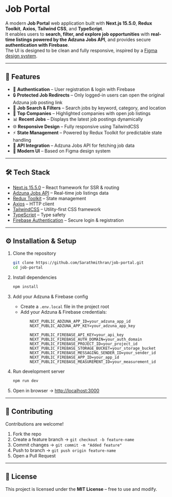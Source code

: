 # Job Portal

A modern **Job Portal** web application built with **Next.js 15.5.0**, **Redux Toolkit**, **Axios**, **Tailwind CSS**, and **TypeScript**.  
It enables users to **search, filter, and explore job opportunities** with **real-time listings powered by the Adzuna Jobs API**, and provides secure **authentication with Firebase**.  
The UI is designed to be clean and fully responsive, inspired by a [Figma design system](https://www.figma.com/design/cdz6OKHCJypm1ff8TlvYWZ/Job-Portal-Figma-Template--Community-?node-id=25-5975).   

---

## 🚀 Features

- 🔐 **Authentication** – User registration & login with Firebase  
- 🔒 **Protected Job Redirects** – Only logged-in users can open the original Adzuna job posting link 
- 🔎 **Job Search & Filters** – Search jobs by keyword, category, and location  
- 🏢 **Top Companies** – Highlighted companies with open job listings  
- 📊 **Recent Jobs** – Displays the latest job postings dynamically  
- 🌐 **Responsive Design** – Fully responsive using TailwindCSS  
- ⚡ **State Management** – Powered by Redux Toolkit for predictable state handling  
- 🔗 **API Integration** – Adzuna Jobs API for fetching job data  
- 🎨 **Modern UI** – Based on Figma design system  

---

## 🛠️ Tech Stack

- [Next.js 15.5.0](https://nextjs.org/) – React framework for SSR & routing 
- [Adzuna Jobs API](https://developer.adzuna.com/overview) – Real-time job listings data 
- [Redux Toolkit](https://redux-toolkit.js.org/) – State management  
- [Axios](https://axios-http.com/) – HTTP client  
- [TailwindCSS](https://tailwindcss.com/) – Utility-first CSS framework  
- [TypeScript](https://www.typescriptlang.org/) – Type safety  
- [Firebase Authentication](https://firebase.google.com/docs/auth) – Secure login & registration  

---

## ⚙️ Installation & Setup

1. Clone the repository  
   ```bash
   git clone https://github.com/Sarathmithran/job-portal.git
   cd job-portal
   ```

2. Install dependencies  
   ```bash
   npm install
   ```

3. Add your Adzuna & Firebase config  
   - Create a `.env.local` file in the project root  
   - Add your Adzuna & Firebase credentials:  
     ```env
         NEXT_PUBLIC_ADZUNA_APP_ID=your_adzuna_app_id
         NEXT_PUBLIC_ADZUNA_APP_KEY=your_adzuna_app_key

         NEXT_PUBLIC_FIREBASE_API_KEY=your_api_key
         NEXT_PUBLIC_FIREBASE_AUTH_DOMAIN=your_auth_domain
         NEXT_PUBLIC_FIREBASE_PROJECT_ID=your_project_id
         NEXT_PUBLIC_FIREBASE_STORAGE_BUCKET=your_storage_bucket
         NEXT_PUBLIC_FIREBASE_MESSAGING_SENDER_ID=your_sender_id
         NEXT_PUBLIC_FIREBASE_APP_ID=your_app_id
         NEXT_PUBLIC_FIREBASE_MEASUREMENT_ID=your_measurement_id
     ```

4. Run development server  
   ```bash
   npm run dev
   ```

5. Open in browser → [http://localhost:3000](http://localhost:3000)  

---

## 🤝 Contributing

Contributions are welcome!  

1. Fork the repo  
2. Create a feature branch → `git checkout -b feature-name`  
3. Commit changes → `git commit -m "Added feature"`  
4. Push to branch → `git push origin feature-name`  
5. Open a Pull Request  

---

## 📜 License

This project is licensed under the **MIT License** – free to use and modify.  